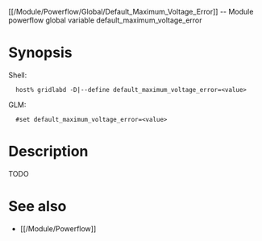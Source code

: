 [[/Module/Powerflow/Global/Default_Maximum_Voltage_Error]] -- Module powerflow global variable default_maximum_voltage_error

# Synopsis
Shell:
~~~
  host% gridlabd -D|--define default_maximum_voltage_error=<value>
~~~
GLM:
~~~
  #set default_maximum_voltage_error=<value>
~~~

# Description

TODO

# See also
* [[/Module/Powerflow]]
